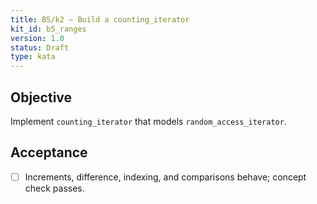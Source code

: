 ```yaml
---
title: B5/k2 — Build a counting_iterator
kit_id: b5_ranges
version: 1.0
status: Draft
type: kata
---
```

## Objective
Implement `counting_iterator` that models `random_access_iterator`.
## Acceptance
- [ ] Increments, difference, indexing, and comparisons behave; concept check passes.
